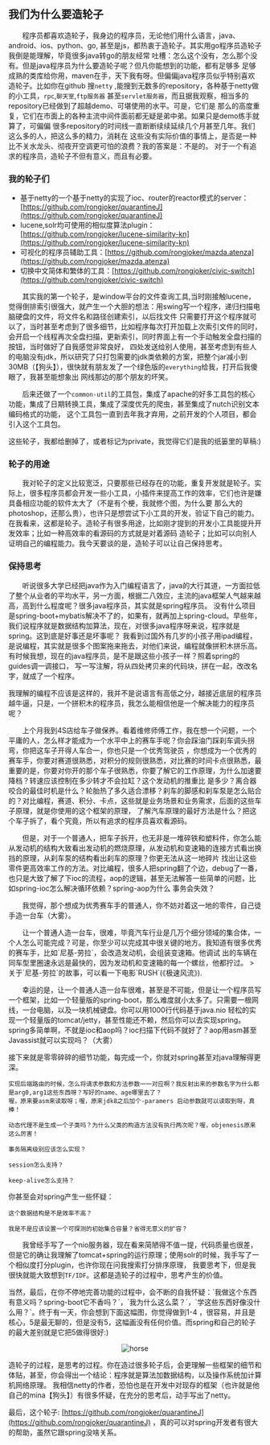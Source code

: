 ## 我们为什么要造轮子


&#160; &#160; &#160; &#160;程序员都喜欢造轮子，我身边的程序员，无论他们用什么语言，java、android、ios、python、go,
甚至是js，都热衷于造轮子。其实用go程序员造轮子我倒是能理解，毕竟很多java转go的朋友经常
吐槽：怎么这个没有，怎么那个没有。但是java程序员为什么要造轮子呢？但凡你能想到的功能，都有足够多
足够成熟的类库给你用，maven在手，天下我有呀。但偏偏java程序员似乎特别喜欢造轮子。比如你在github
搜`netty` ,能搜到无数多的repository，各种基于netty做的小工具，`rpc`,`聊天室`,`ftp服务器`
甚至`servlet服务器`，而且据我观察，相当多的repository已经做到了超越demo、可堪使用的水平。可是，它们是
那么的高度重复，它们在市面上的各种主流中间件面前都无疑是弟中弟。如果只是demo练手就算了，可偏偏
很多repository的时间线一直断断续续延续几个月甚至几年。我们这么多的人，把这么多的精力，消耗在
这些没有实际价值的事情上，是否是一种比不关水龙头、彻夜开空调更可怕的浪费？我的答案是：不是的。
对于一个有追求的程序员，造轮子不但有意义，而且有必要。
### 我的轮子们


- 基于netty的一个基于netty的实现了ioc、router的reactor模式的server：[https://github.com/rongjoker/quarantineJ](https://github.com/rongjoker/quarantineJ)
- lucene,solr均可使用的相似度算法plugin：[https://github.com/rongjoker/lucene-similarity-kn](https://github.com/rongjoker/lucene-similarity-kn)
- 可视化的程序员辅助工具：[https://github.com/rongjoker/mazda.atenza](https://github.com/rongjoker/mazda.atenza)
- 切换中文简体和繁体的工具：[https://github.com/rongjoker/civic-switch](https://github.com/rongjoker/civic-switch)

&#160; &#160; &#160; &#160;其实我的第一个轮子，是window平台的文件查询工具,当时刚接触lucene，觉得倒排索引很强大，就产生一个大胆的想法：用swing写一个程序，递归扫描电脑硬盘的文件，将文件名和路径创建索引，以后找文件
只需要打开这个程序就可以了，当时甚至考虑到了很多细节，比如程序每次打开加载上次索引文件的同时，会开启一个线程再次全盘扫描，更新索引，同时界面上有一个手动触发全盘扫描的按钮，当时做好了自我感觉非常良好，
四处发送给别人使用，甚至考虑到有些人的电脑没有jdk，所以研究了只打包需要的jdk类依赖的方案，把整个jar减小到30MB（【狗头】），很快就有朋友发了一个绿色版的`everything`给我，打开后我傻眼了，我甚至能想象出
网线那边的那个朋友的坏笑。

<p></p>

&#160; &#160; &#160; &#160;后来还做了一个`common-util`的工具包，集成了apache的好多工具包的核心功能，集成了日期转换工具，集成了深度优先的爬虫，甚至集成了nutch识别文本编码格式的功能，
这个工具包一直到去年我才弃用，之前开发的个人项目，都会引入这个工具包。
<p></p>
这些轮子，我都给删掉了，或者标记为private，我觉得它们是我的纸篓里的草稿:)

### 轮子的用途

&#160; &#160; &#160; &#160;我对轮子的定义比较宽泛，只要那些已经存在的功能，重复开发就是轮子。实际上，很多程序员都会开发一些小工具，小插件来提高工作的效率，它们也许是嫌具备相应功能的软件太大了（不是有个梗，我就修个图，为什么要
那么大的photoshop，还那么贵），也许只是想尝试下小工具的开发，验证下自己的能力。在我看来，这都是轮子。造轮子有很多用途，比如刚才提到的开发小工具能提升开发效率；比如一种高效率的看源码的方式就是对着源码
造轮子；比如可以向别人证明自己的编程能力。我今天要谈的是，造轮子可以让自己保持思考。

### 保持思考

&#160; &#160; &#160; &#160;听说很多大学已经把java作为入门编程语言了，java的大行其道，一方面拉低了整个从业者的平均水平，另一方面，根据二八效应，主流的java框架人气越来越高，高到什么程度呢？很多java程序员，其实就是spring程序员。
没有什么项目是spring-boot+mybatis解决不了的，如果有，就再加上spring-cloud。早些年，我们说程序就是数据结构加算法，现在，对很多java程序呀来说，程序就是spring。这到底是好事还是坏事呢？
我看到过国外有几岁的小孩子用ipad编程，是说编程，其实就是很多个图案拖来拖去，对他们来说，编程就像拼积木拼乐高。有时候我想，现在的java程序员，是不是跟这些小孩子一样？照着spring的guides调一调接口，
写一写注解，将从四处拷贝来的代码块，拼在一起，改改名字，就成了一个程序。
<p></p>
我理解的编程不应该是这样的，我并不是说语言有高低之分，越接近底层的程序员越牛逼，只是，一个拼积木的程序员，我怎么能相信他是一个解决能力的程序员呢？
<p></p>
&#160; &#160; &#160; &#160;上个月我到4S店给车子做保养。看着维修师傅工作，我在想一个问题，一个平庸的人，怎么样才能成为一个水平中上的赛车手呢？你会踩油门踩刹车调头拐弯，你把这车子开得人车合一，你也只是一个优秀驾驶员
，你想成为一个优秀的赛车手，你要对赛道很熟悉，对积分的规则很熟悉，对比赛的时间卡点很熟悉，最重要的是，你要对你开的那个车子很熟悉，你要了解它的工作原理，为什么加速要降档？转速应该控制在多少转才不会拉缸？这个发动机的推重比
是多少？离合器咬合的最佳时机是什么？轮胎热了多久适合漂移？刹车的脚感和刹车泵是怎么贴合的？对比编程，赛道、积分、卡点，这些就是业务场景和业务需求，后面的这些车子原理，就是你使用的这个框架的原理，
了解汽车原理的最好方法是什么？把这个车子拆了，看个究竟，所以有追求的程序员喜欢看源码。
<p></p>
&#160; &#160; &#160; &#160;但是，对于一个普通人，把车子拆开，也无非是一堆碎铁和塑料件，你怎么能从发动机的结构大致看出发动机的燃烧原理，从发动机和变速箱的连接方式看出换挡的原理，从刹车泵的结构看出刹车的原理？你更无法从这一地碎片
找出让这些零件更高效率工作的方法。对比编程，很多人把spring翻了个边，debug了一番，也只是大致了解了下ioc的流程，aop的逻辑，甚至无法解答一些简单的问题，比如spring-ioc怎么解决循环依赖？spring-aop为什么
事务会失效？
<p></p>
&#160; &#160; &#160; &#160;我觉得，那个想成为优秀赛车手的普通人，你不妨对着这一地的零件，自己徒手造一台车（大雾）。
<p></p>
<p></p>
&#160; &#160; &#160; &#160;让一个普通人造一台车，很难，毕竟汽车行业是几万个细分领域的集合体，一个人怎么可能完成？可是，你至少可以完成其中很关键的地方。我知道有很多优秀的赛车手，比如`尼基-劳拉`，会改造发动机，会组装变速箱。他调试
出的车辆在同车型里圈速永远是最快的，因为发动机和变速箱的每一个螺丝，他都拧过。
> 关于`尼基-劳拉`的故事，可以看一下电影`RUSH`(《极速风流》).

<p></p>
&#160; &#160; &#160; &#160;幸运的是，让一个普通人造一台车很难，甚至是不可能，但是让一个程序员写一个框架，比如一个轻量版的spring-boot，那么难度就小太多了。只需要一根网线，一台电脑，以及一块机械键盘。你可以用1000行代码基于java.nio
轻松的实现一个轻量版的tomcat/jetty，甚至性能还不赖，然后你可以去实现spring。spring多简单啊，不就是ioc和aop吗？ioc扫描下代码不就好了？aop用asm甚至Javassist就可以实现吗？（大雾）
<p></p>
接下来就是零零碎碎的细节功能，每完成一个，你就对spring甚至对java理解得更深。


```
实现后端路由的时候，怎么将请求参数和方法参数一一对应啊？我反射出来的参数名字为什么都是arg0,arg1这些东西呀？写好的name、age哪里去了？
喔，原来要asm来读取呀；喔，原来jdk8之后加个-paramers 启动参数就可以读取到呀，真棒！
```

```
动态代理不是生成一个子类吗？为什么父类的构造方法没有执行两次呢？喔，objenesis原来这么厉害！
```


```
事务隔离级别应该怎么实现？
```

```
session怎么支持？
```

```
keep-alive怎么支持？
```

你甚至会对spring产生一些怀疑：
```
这个数据结构是不是效率不高？
```

```
我是不是应该设置一个可探测的初始集合容量？省得无意义的扩容？
```
&#160; &#160; &#160; &#160;我曾经手写了一个nio服务器，现在看来简陋得不值一提，代码质量也很差，但是它的确让我理解了tomcat+spring的运行原理；使用solr的时候，我手写了一个相似度打分plugin，也许你现在问我搜索打分排序原理，
我要思考下，但是我很快就能大致想到`TF/IDF`。这都是造轮子的过程中，思考产生的价值。
<p></p>
当然，最后，在你不停地完善功能的过程中，会不断的自我怀疑：`我做这个东西有意义吗？spring-boot它不香吗？`，`我为什么这么菜？`，`学这些东西好像没什么用？`。终于有一天，你会想到下面这幅图，你觉得做到1-4
，很容易，并且是核心，5是最无聊的，但是没有5，这幅画没有任何价值。而spring和自己的轮子的最大差别就是它把5做得很好:)
<p align="center">
  <img src="https://s2.ax1x.com/2020/01/04/ldTFts.md.jpg" alt="horse">
</p>
<p>造轮子的过程，是思考的过程。你在造过很多轮子后，会更理解一些框架的细节和体贴，甚至，你会得出一个结论：程序就是算法加数据结构，以及操作系统加计算机网络原理。
我相信netty的作者，恐怕也是在开发中对现存的框架（也许就是他自己的mina【狗头】）有很多怀疑，在充分的思考后，动手写出了netty。</p>

最后，这个轮子: 
 [https://github.com/rongjoker/quarantineJ](https://github.com/rongjoker/quarantineJ) ，真的可以对spring开发者有很大的帮助，虽然它跟spring没啥关系。

